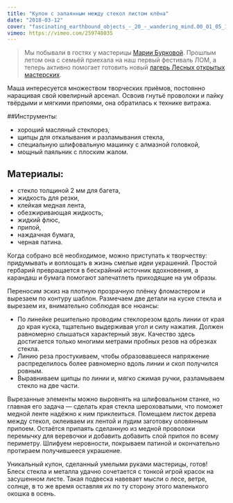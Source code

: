 ```yaml
---
title: "Кулон с запаянным между стекол листом клёна"
date: "2018-03-12"
cover: "fascinating_earthbound_objects_-_20_-_wandering_mind.00_01_05_14.Still002.jpg"
vimeo: https://vimeo.com/259748035
---
```


> Мы побывали в гостях у мастерицы [Марии Бурковой](https://vk.com/id32511312). Прошлым летом она с семьёй приехала на наш первый фестиваль ЛОМ, а теперь активно помогает готовить новый [лагерь Лесных открытых мастерских](http://lomcamp.ooley.ru).

Маша интересуется множеством творческих приёмов, постоянно наращивая свой ювелирный арсенал. Освоив гнутьё проволоки и пайку твёрдыми и мягкими припоями, она обратилась к технике витража.

##Инструменты:

- хороший масляный стеклорез,
- щипцы для откалывания и разламывания стекла,
- специальную шлифовальную машинку с алмазной головкой,
- мощный паяльник с плоским жалом.

## Материалы:

- стекло толщиной 2 мм для багета,
- жидкость для резки,
- клейкая медная лента,
- обезжиривающая жидкость,
- жидкий флюс,
- припой,
- наждачная бумага,
- черная патина.

Когда собрано всё необходимое, можно приступать к творчеству: придумывать и воплощать в жизнь смелые идеи украшений. Простой гербарий превращается в бескрайний источник вдохновения, а карандаш и бумага помогают запечатлеть приходящие на ум образы.

Переносим эскиз на плотную прозрачную плёнку фломастером и вырезаем по контуру шаблон. Размечаем две детали на куске стекла и вырезаем их, внимательно соблюдая все нюансы:

- По линейке решительно проводим стеклорезом вдоль линии от края до края куска, тщательно выдерживая угол и силу нажатия. Должен равномерно слышаться характерный звук. Качество здесь достигается только многими метрами пробных резов на обрезках стекла.
- Линию реза простукиваем, чтобы образовавшееся напряжение распределилось более равномерно вдоль линии и скол получился ровным.
- Выравниваем щипцы по линии и, мягко сжимая ручки, разламываем стекло на две части.

Вырезанные элементы можно выровнять на шлифовальном станке, но главная его задача — сделать края стекла шероховатыми, что поможет медной ленте надёжно к ним приклеиться. Помещаем листок дерева между стекол, оклеиваем их лентой и лудим заготовку оловянным припоем. Остаётся припаять сделанную из медной проволоки перемычку для веревочки и добавить добавить слой припоя по всему периметру. Шлифуем неровности, покрываем патиной и окончательно протираем получившееся украшение.

Уникальный кулон, сделанный умелыми руками мастерицы, готов! Блеск стекла и металла удачно сочетается с тонкой игрой красок на засушенном листе. Такая подвеска навевает мысли о лесе, ветре, солнце, в то же время оставляя их по ту сторону этого маленького окошка в осень.

